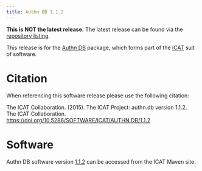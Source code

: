 ```yaml
---
title: Authn DB 1.1.2
---
```


**This is NOT the latest release.** The latest release can be found via the [repository listing](https://repo.icatproject.org/site/authn/db/).

This release is for the [Authn DB](/releases/packages/authn-db/authn-db/) package, which forms part of the [ICAT](/releases/) suit of software.

# Citation

When referencing this software release please use the following citation:

The ICAT Collaboration. (2015). The ICAT Project: authn.db version 1.1.2. The ICAT Collaboration. https://doi.org/10.5286/SOFTWARE/ICAT/AUTHN.DB/1.1.2

# Software
Authn DB software version [1.1.2](https://repo.icatproject.org/site/authn/db/1.1.2/) can be accessed from the ICAT Maven site.

